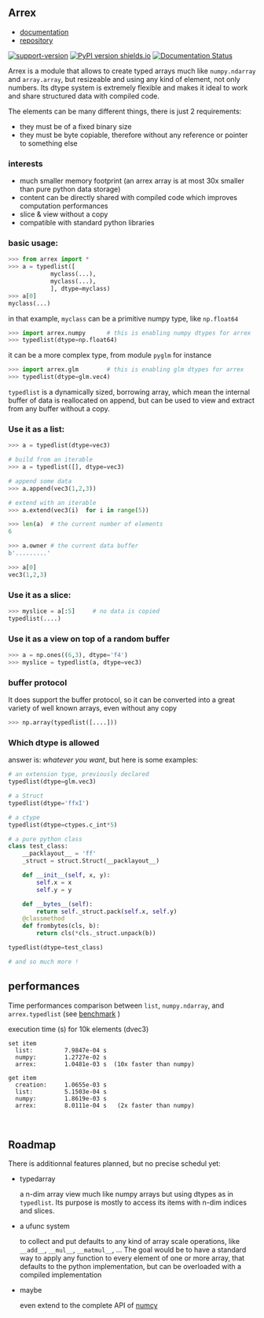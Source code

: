 Arrex
-----

- [documentation](https://arrex.readthedocs.io/)
- [repository](https://github.com/jimy-byerley/pymadcad)

[![support-version](https://img.shields.io/pypi/pyversions/pymadcad.svg)](https://img.shields.io/pypi/pyversions/arrex)
[![PyPI version shields.io](https://img.shields.io/pypi/v/pymadcad.svg)](https://pypi.org/project/arrex/)
[![Documentation Status](https://readthedocs.org/projects/pymadcad/badge/?version=latest)](https://arrex.readthedocs.io/en/latest/?badge=latest)

Arrex is a module that allows to create typed arrays much like `numpy.ndarray` and `array.array`, but resizeable and using any kind of element, not only numbers. Its dtype system is extremely flexible and makes it ideal to work and share structured data with compiled code.

The elements can be many different things, there is just 2 requirements:

- they must be of a fixed binary size
- they must be byte copiable, therefore without any reference or pointer to something else

### interests

- much smaller memory footprint (an arrex array is at most 30x smaller than pure python data storage)
- content can be directly shared with compiled code which improves computation performances
- slice & view without a copy
- compatible with standard python libraries

### basic usage:

```python
>>> from arrex import *
>>> a = typedlist([
			myclass(...), 
			myclass(...),
			], dtype=myclass)
>>> a[0]
myclass(...)
```

in that example, `myclass` can be a primitive numpy type, like `np.float64`

```python
>>> import arrex.numpy		# this is enabling numpy dtypes for arrex
>>> typedlist(dtype=np.float64)
```

it can be a more complex type, from module `pyglm` for instance

```python
>>> import arrex.glm		# this is enabling glm dtypes for arrex
>>> typedlist(dtype=glm.vec4)
```

`typedlist` is a dynamically sized, borrowing array, which mean the internal buffer of data is reallocated on append, but can be used to view and extract from any buffer without a copy.

### Use it as a list:

```python
>>> a = typedlist(dtype=vec3)

# build from an iterable
>>> a = typedlist([], dtype=vec3)

# append some data
>>> a.append(vec3(1,2,3))

# extend with an iterable
>>> a.extend(vec3(i)  for i in range(5))

>>> len(a)	# the current number of elements
6

>>> a.owner	# the current data buffer
b'.........'

>>> a[0]
vec3(1,2,3)
```

### Use it as a slice:

```python
>>> myslice = a[:5]		# no data is copied
typedlist(....)
```

### Use it as a view on top of a random buffer

```python
>>> a = np.ones((6,3), dtype='f4')
>>> myslice = typedlist(a, dtype=vec3)
```

### buffer protocol

It does support the buffer protocol, so it can be converted into a great variety of well known arrays, even without any copy

```python
>>> np.array(typedlist([....]))
```

### Which dtype is allowed

answer is: *whatever you want*, but here is some examples:

```python
# an extension type, previously declared
typedlist(dtype=glm.vec3)

# a Struct
typedlist(dtype='ffxI')

# a ctype
typedlist(dtype=ctypes.c_int*5)

# a pure python class
class test_class:
    __packlayout__ = 'ff'
    _struct = struct.Struct(__packlayout__)

    def __init__(self, x, y):
        self.x = x
        self.y = y

    def __bytes__(self):
        return self._struct.pack(self.x, self.y)
    @classmethod
    def frombytes(cls, b):
        return cls(*cls._struct.unpack(b))

typedlist(dtype=test_class)

# and so much more !
```



## performances

Time performances comparison between `list`,  `numpy.ndarray`,  and `arrex.typedlist`  (see [benchmark](benchmark_typedlist.py) )

execution time (s) for 10k elements (dvec3)

	set item
	  list:         7.9847e-04 s
	  numpy:        1.2727e-02 s
	  arrex:        1.0481e-03 s  (10x faster than numpy)
	
	get item
	  creation:     1.0655e-03 s
	  list:         5.1503e-04 s
	  numpy:        1.8619e-03 s
	  arrex:        8.0111e-04 s   (2x faster than numpy)


​	
## Roadmap

There is additionnal features planned, but no precise schedul yet:

- typedarray

	a n-dim array view much like numpy arrays but using dtypes as in `typedlist`.
	Its purpose is mostly to access its items with n-dim indices and slices.
	
- a ufunc system
	
	to collect and put defaults to any kind of array scale operations, like `__add__`, `__mul__`, `__matmul__`, ... The goal would be to have a standard way to apply any function to every element of one or more array, that defaults to the python implementation, but can be overloaded with a compiled implementation
	
- maybe 

	even extend to the complete API of [numcy](https://github.com/jimy-byerley/numcy/blob/master/proposal.md)

